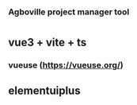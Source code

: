 ### Agboville project manager tool

# 
## vue3 + vite + ts
### vueuse (https://vueuse.org/)

## elementuiplus